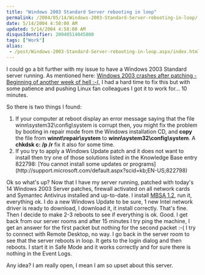 ```yaml
---
title: "Windows 2003 Standard Server rebooting in loop"
permalink: /2004/05/14/Windows-2003-Standard-Server-rebooting-in-loop/
date: 5/14/2004 4:58:00 AM
updated: 5/14/2004 4:58:00 AM
disqusIdentifier: 20040514045800
tags: ["Work"]
alias:
 - /post/Windows-2003-Standard-Server-rebooting-in-loop.aspx/index.html
---
```

I could go a bit further with my issue to have a Windows 2003 Standard server running. As mentioned here: [Windows 2003 crashes after patching - Beginning of another week of hell :-(](http://weblogs.asp.net/lkempe/archive/2004/05/11/129871.aspx), I had a hard time to fix this but with some patience and pushing Linux fan colleagues I got it to work for... 10 minutes.

So there is two things I found:
<!-- more -->

<ol>
<li>If your computer at reboot display an error message saying that the file winn\system32\config\system is corrupt then, you might fix the problem by booting in repair mode from the Windows installation CD, and <strong>copy</strong> the file from <strong>winnt\repair\system</strong> to <strong>winn\system32\config\system</strong>. A <strong>chkdsk c: /p /r</strong> fix it also for some time. 
<li>If you try to apply a Windows Update patch and it does not want to install then try one of those solutions listed in the Knowledge Base entry 822798: [You cannot install some updates or programs](http://support.microsoft.com/default.aspx?scid=kb;EN-US;822798)</li></li></ol>


Ok so what's up? Now that I have my server running, patched with today's 14 Windows 2003 Server patches, firewall activated on all network cards and Symantec Antivirus installed and up-to-date. I install [MBSA 1.2](http://www.microsoft.com/technet/security/tools/mbsahome.mspx), run it, everything ok. I do a new Windows Update to be sure, 1 new Intel network driver is ready to download, I download it, it install correctly. That's fine. Then I decide to make 2-3 reboots to see if everything is ok. Good. I get back from our server rooms and after 15 minutes I try ping the machine, I get an answer for the first packet but nothing for the second packet :-( I try to connect with Remote Desktop, no way. I go back in the server room to see that the server reboots in loop. It gets to the login dialog and then reboots. I start it in Safe Mode and it works correctly and for sure there is nothing in the Event Logs.

Any idea? I am really open, I mean I am so upset about this server.
